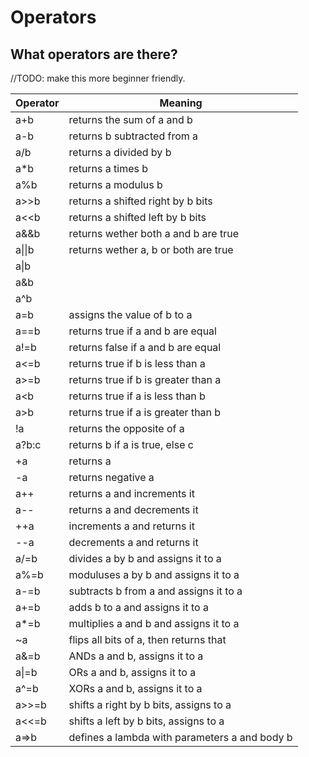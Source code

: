 # Operators

## What operators are there?

//TODO: make this more beginner friendly.

|Operator      |Meaning                                      |
|--------------|---------------------------------------------|
|a+b           |returns the sum of a and b                   |
|a-b           |returns b subtracted from a                  |
|a/b           |returns a divided by b                       |
|a\*b          |returns a times b                            |
|a%b           |returns a modulus b                          |
|a>>b          |returns a shifted right by b bits            |
|a<<b          |returns a shifted left by b bits             |
|a&&b          |returns wether both a and b are true         |
|a&#124;&#124;b|returns wether a, b or both are true         |
|a&#124;b      |                                             |
|a&b           |                                             |
|a^b           |                                             |
|a=b           |assigns the value of b to a                  |
|a==b          |returns true if a and b are equal            |
|a!=b          |returns false if a and b are equal           |
|a<=b          |returns true if b is less than a             |
|a>=b          |returns true if b is greater than a          |
|a<b           |returns true if a is less than b             |
|a>b           |returns true if a is greater than b          |
|!a            |returns the opposite of a                    |
|a?b:c         |returns b if a is true, else c               |
|+a            |returns a                                    |
|-a            |returns negative a                           |
|a++           |returns a and increments it                  |
|a--           |returns a and decrements it                  |
|++a           |increments a and returns it                  |
|--a           |decrements a and returns it                  |
|a/=b          |divides a by b and assigns it to a           |
|a%=b          |moduluses a by b and assigns it to a         |
|a-=b          |subtracts b from a and assigns it to a       |
|a+=b          |adds b to a and assigns it to a              |
|a\*=b         |multiplies a and b and assigns it to a       |
|~a            |flips all bits of a, then returns that       |
|a&=b          |ANDs a and b, assigns it to a                |
|a&#124;=b     |ORs a and b, assigns it to a                 |
|a^=b          |XORs a and b, assigns it to a                |
|a>>=b         |shifts a right by b bits, assigns to a       |
|a<<=b         |shifts a left by b bits, assigns to a        |
|a=>b          |defines a lambda with parameters a and body b|
